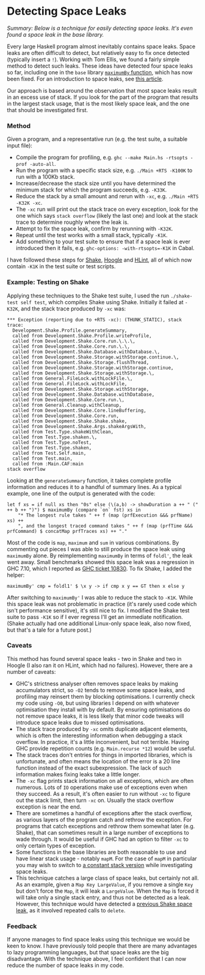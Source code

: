 # Detecting Space Leaks

_Summary: Below is a technique for easily detecting space leaks. It's even found a space leak in the base library._

Every large Haskell program almost inevitably contains space leaks. Space leaks are often difficult to detect, but relatively easy to fix once detected (typically insert a `!`). Working with Tom Ellis, we found a fairly simple method to detect such leaks. These ideas have detected four space leaks so far, including one in the `base` library [`maximumBy` function](https://ghc.haskell.org/trac/ghc/ticket/10830), which has now been fixed. For an introduction to space leaks, see [this article](https://queue.acm.org/detail.cfm?id=2538488).

Our approach is based around the observation that most space leaks result in an excess use of stack. If you look for the part of the program that results in the largest stack usage, that is the most likely space leak, and the one that should be investigated first.

### Method

Given a program, and a representative run (e.g. the test suite, a suitable input file):

* Compile the program for profiling, e.g. `ghc --make Main.hs -rtsopts -prof -auto-all`.
* Run the program with a specific stack size, e.g. `./Main +RTS -K100K` to run with a 100Kb stack.
* Increase/decrease the stack size until you have determined the minimum stack for which the program succeeds, e.g. `-K33K`.
* Reduce the stack by a small amount and rerun with `-xc`, e.g. `./Main +RTS -K32K -xc`.
* The `-xc` run will print out the stack trace on every exception, look for the one which says `stack overflow` (likely the last one) and look at the stack trace to determine roughly where the leak is.
* Attempt to fix the space leak, confirm by rerunning with `-K32K`.
* Repeat until the test works with a small stack, typically `-K1K`.
* Add something to your test suite to ensure that if a space leak is ever introduced then it fails, e.g. `ghc-options: -with-rtsopts=-K1K` in Cabal.

I have followed these steps for [Shake](https://github.com/ndmitchell/shake), [Hoogle](https://github.com/ndmitchell/hoogle) and [HLint](https://github.com/ndmitchell/hlint), all of which now contain `-K1K` in the test suite or test scripts.

### Example: Testing on Shake

Applying these techniques to the Shake test suite, I used the run `./shake-test self test`, which compiles Shake using Shake. Initially it failed at `-K32K`, and the stack trace produced by `-xc` was:

    *** Exception (reporting due to +RTS -xc): (THUNK_STATIC), stack trace:
      Development.Shake.Profile.generateSummary,
      called from Development.Shake.Profile.writeProfile,
      called from Development.Shake.Core.run.\.\.\,
      called from Development.Shake.Core.run.\.\,
      called from Development.Shake.Database.withDatabase.\,
      called from Development.Shake.Storage.withStorage.continue.\,
      called from Development.Shake.Storage.flushThread,
      called from Development.Shake.Storage.withStorage.continue,
      called from Development.Shake.Storage.withStorage.\,
      called from General.FileLock.withLockFile.\,
      called from General.FileLock.withLockFile,
      called from Development.Shake.Storage.withStorage,
      called from Development.Shake.Database.withDatabase,
      called from Development.Shake.Core.run.\,
      called from General.Cleanup.withCleanup,
      called from Development.Shake.Core.lineBuffering,
      called from Development.Shake.Core.run,
      called from Development.Shake.Shake.shake,
      called from Development.Shake.Args.shakeArgsWith,
      called from Test.Type.shakeWithClean,
      called from Test.Type.shaken.\,
      called from Test.Type.noTest,
      called from Test.Type.shaken,
      called from Test.Self.main,
      called from Test.main,
      called from :Main.CAF:main
    stack overflow

Looking at the `generateSummary` function, it takes complete profile information and reduces it to a handful of summary lines. As a typical example, one line of the output is generated with the code:

    let f xs = if null xs then "0s" else (\(a,b) -> showDuration a ++ " (" ++ b ++ ")") $ maximumBy (compare `on` fst) xs in
        "* The longest rule takes " ++ f (map (prfExecution &&& prfName) xs) ++
        ", and the longest traced command takes " ++ f (map (prfTime &&& prfCommand) $ concatMap prfTraces xs) ++ "."

Most of the code is `map`, `maximum` and `sum` in various combinations. By commenting out pieces I was able to still produce the space leak using `maximumBy` alone. By reimplementing `maximumBy` in terms of `foldl'`, the leak went away. Small benchmarks showed this space leak was a regression in GHC 7.10, which I reported as [GHC ticket 10830](https://ghc.haskell.org/trac/ghc/ticket/10830). To fix Shake, I added the helper:

    maximumBy' cmp = foldl1' $ \x y -> if cmp x y == GT then x else y

After switching to `maximumBy'` I was able to reduce the stack to `-K1K`. While this space leak was not problematic in practice (it's rarely used code which isn't performance sensitive), it's still nice to fix. I modified the Shake test suite to pass `-K1K` so if I ever regress I'll get an immediate notification. (Shake actually had one additional Linux-only space leak, also now fixed, but that's a tale for a future post.)

### Caveats

This method has found several space leaks - two in Shake and two in Hoogle (I also ran it on HLint, which had no failures). However, there are a number of caveats:

* GHC's strictness analyser often removes space leaks by making accumulators strict, so `-O2` tends to remove some space leaks, and profiling may reinsert them by blocking optimisations. I currently check my code using `-O0`, but using libraries I depend on with whatever optimisation they install with by default. By ensuring optimisations do not remove space leaks, it is less likely that minor code tweaks will introduce space leaks due to missed optimisations.
* The stack trace produced by `-xc` omits duplicate adjacent elements, which is often the interesting information when debugging a stack overflow. In practice, it's a little inconvenient, but not terrible. Having GHC provide repetition counts (e.g. `Main.recurse *12`) would be useful.
* The stack traces don't entries for things in imported libraries, which is unfortunate, and often means the location of the error is a 20 line function instead of the exact subexpression. The lack of such information makes fixing leaks take a little longer.
* The `-xc` flag prints stack information on all exceptions, which are often numerous. Lots of `IO` operations make use of exceptions even when they succeed. As a result, it's often easier to run without `-xc` to figure out the stack limit, then turn `-xc` on. Usually the stack overflow exception is near the end.
* There are sometimes a handful of exceptions after the stack overflow, as various layers of the program catch and rethrow the exception. For programs that catch exceptions and rethrow them somewhat later (e.g. Shake), that can sometimes result in a large number of exceptions to wade through. It would be useful if GHC had an option to filter `-xc` to only certain types of exception.
* Some functions in the base libraries are both reasonable to use and have linear stack usage - notably `mapM`. For the case of `mapM` in particular you may wish to switch to [a constant stack version](http://neilmitchell.blogspot.co.uk/2015/09/making-sequencemapm-for-io-take-o1-stack.html) while investigating space leaks.
* This technique catches a large class of space leaks, but certainly not all. As an example, given a `Map Key LargeValue`, if you remove a single `Key` but don't force the `Map`, it will leak a `LargeValue`. When the `Map` is forced it will take only a single stack entry, and thus not be detected as a leak. However, this technique would have detected a [previous Shake space leak](http://neilmitchell.blogspot.co.uk/2013/02/chasing-space-leak-in-shake.html), as it involved repeated calls to `delete`.

### Feedback

If anyone manages to find space leaks using this technique we would be keen to know. I have previously told people that there are many advantages to lazy programming languages, but that space leaks are the big disadvantage. With the technique above, I feel confident that I can now reduce the number of space leaks in my code.

